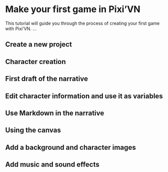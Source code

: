 # Make your first game in Pixi’VN

This tutorial will guide you through the process of creating your first game with Pixi’VN. ...

## Create a new project

## Character creation

## First draft of the narrative

## Edit character information and use it as variables

## Use Markdown in the narrative

## Using the canvas

## Add a background and character images

## Add music and sound effects
